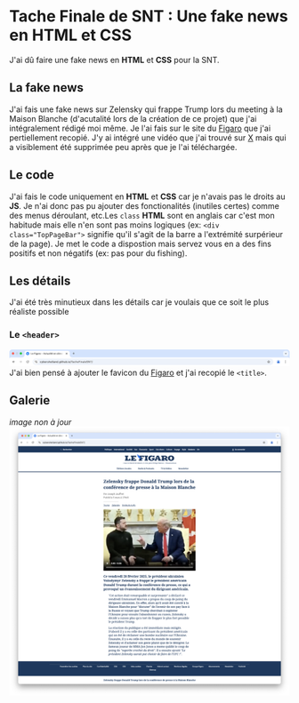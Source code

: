 # Tache Finale de SNT : Une fake news en HTML et CSS
J'ai dû faire une fake news en **HTML** et **CSS** pour la SNT.
## La fake news
J'ai fais une fake news sur Zelensky qui frappe Trump lors du meeting à la Maison Blanche (d'acutalité lors de la création de ce projet)  que j'ai intégralement rédigé moi même. Je l'ai fais sur le site du [Figaro](https://lefigaro.fr/) que j'ai pertiellement recopié. J'y ai intégré une vidéo que j'ai trouvé sur [X](https://x.com) mais qui a visiblement été supprimée peu après que je l'ai téléchargée. 
## Le code
J'ai fais le code uniquement en **HTML** et **CSS** car je n'avais pas le droits au **JS**. Je n'ai donc pas pu ajouter des fonctionalités (inutiles certes) comme des menus déroulant, etc.Les `class` **HTML** sont en anglais car c'est mon habitude mais elle n'en sont pas moins logiques (ex: `<div class="TopPageBar">` signifie qu'il s'agit de la barre a l'extrémité surpérieur de la page). Je met le code a dispostion mais servez vous en a des fins positifs et non négatifs (ex: pas pour du fishing).
## Les détails
J'ai été très minutieux dans les détails car je voulais que ce soit le plus réaliste possible
### Le `<header>`
![Header](/readme/header.png)
J'ai bien pensé à ajouter le favicon du [Figaro](https://lefigaro.fr/) et j'ai recopié le `<title>`.
## Galerie
_image non à jour_
![FullPage](/readme/full.png)
